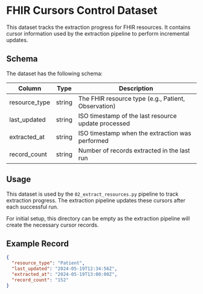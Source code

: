 # FHIR Cursors Control Dataset

This dataset tracks the extraction progress for FHIR resources. It contains cursor information used by the extraction pipeline to perform incremental updates.

## Schema

The dataset has the following schema:

| Column | Type | Description |
|--------|------|-------------|
| resource_type | string | The FHIR resource type (e.g., Patient, Observation) |
| last_updated | string | ISO timestamp of the last resource update processed |
| extracted_at | string | ISO timestamp when the extraction was performed |
| record_count | string | Number of records extracted in the last run |

## Usage

This dataset is used by the `02_extract_resources.py` pipeline to track extraction progress. The extraction pipeline updates these cursors after each successful run.

For initial setup, this directory can be empty as the extraction pipeline will create the necessary cursor records.

## Example Record

```json
{
  "resource_type": "Patient",
  "last_updated": "2024-05-19T12:34:56Z",
  "extracted_at": "2024-05-19T13:00:00Z",
  "record_count": "152"
}
``` 